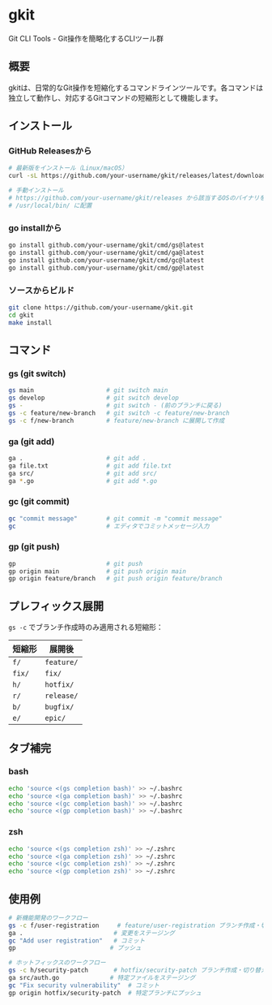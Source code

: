 # gkit

Git CLI Tools - Git操作を簡略化するCLIツール群

## 概要

gkitは、日常的なGit操作を短縮化するコマンドラインツールです。各コマンドは独立して動作し、対応するGitコマンドの短縮形として機能します。

## インストール

### GitHub Releasesから

```bash
# 最新版をインストール（Linux/macOS）
curl -sL https://github.com/your-username/gkit/releases/latest/download/install.sh | bash

# 手動インストール
# https://github.com/your-username/gkit/releases から該当するOSのバイナリをダウンロード
# /usr/local/bin/ に配置
```

### go installから

```bash
go install github.com/your-username/gkit/cmd/gs@latest
go install github.com/your-username/gkit/cmd/ga@latest
go install github.com/your-username/gkit/cmd/gc@latest
go install github.com/your-username/gkit/cmd/gp@latest
```

### ソースからビルド

```bash
git clone https://github.com/your-username/gkit.git
cd gkit
make install
```

## コマンド

### gs (git switch)

```bash
gs main                    # git switch main
gs develop                 # git switch develop
gs -                       # git switch - (前のブランチに戻る)
gs -c feature/new-branch   # git switch -c feature/new-branch
gs -c f/new-branch         # feature/new-branch に展開して作成
```

### ga (git add)

```bash
ga .                       # git add .
ga file.txt                # git add file.txt
ga src/                    # git add src/
ga *.go                    # git add *.go
```

### gc (git commit)

```bash
gc "commit message"        # git commit -m "commit message"
gc                         # エディタでコミットメッセージ入力
```

### gp (git push)

```bash
gp                         # git push
gp origin main             # git push origin main
gp origin feature/branch   # git push origin feature/branch
```

## プレフィックス展開

`gs -c` でブランチ作成時のみ適用される短縮形：

| 短縮形 | 展開後 |
|--------|--------|
| `f/`   | `feature/` |
| `fix/` | `fix/` |
| `h/`   | `hotfix/` |
| `r/`   | `release/` |
| `b/`   | `bugfix/` |
| `e/`   | `epic/` |

## タブ補完

### bash

```bash
echo 'source <(gs completion bash)' >> ~/.bashrc
echo 'source <(ga completion bash)' >> ~/.bashrc
echo 'source <(gc completion bash)' >> ~/.bashrc
echo 'source <(gp completion bash)' >> ~/.bashrc
```

### zsh

```bash
echo 'source <(gs completion zsh)' >> ~/.zshrc
echo 'source <(ga completion zsh)' >> ~/.zshrc
echo 'source <(gc completion zsh)' >> ~/.zshrc
echo 'source <(gp completion zsh)' >> ~/.zshrc
```

## 使用例

```bash
# 新機能開発のワークフロー
gs -c f/user-registration     # feature/user-registration ブランチ作成・切り替え
ga .                         # 変更をステージング
gc "Add user registration"   # コミット
gp                          # プッシュ

# ホットフィックスのワークフロー
gs -c h/security-patch       # hotfix/security-patch ブランチ作成・切り替え
ga src/auth.go              # 特定ファイルをステージング
gc "Fix security vulnerability"  # コミット
gp origin hotfix/security-patch  # 特定ブランチにプッシュ
```
